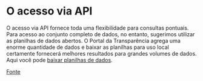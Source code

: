 # O acesso via API

O acesso via API fornece toda uma flexibilidade para consultas pontuais. Para acesso ao conjunto completo de dados, no entanto, sugerimos utilizar as planilhas de dados abertos. O Portal da Transparência agrega uma enorme quantidade de dados e baixar as planilhas para uso local certamente fornecerá melhores resultados para grandes volumes de dados. Aqui você pode [baixar planilhas de dados](https://portaldatransparencia.gov.br/download-de-dados).

[Fonte](https://portaldatransparencia.gov.br/api-de-dados)
